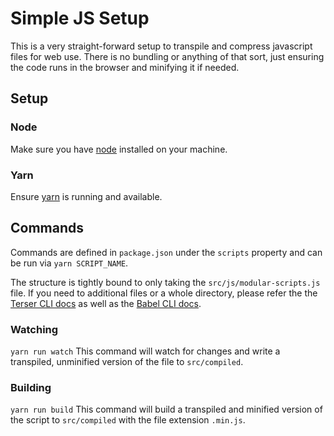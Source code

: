 # Simple JS Setup

This is a very straight-forward setup to transpile and compress javascript files for web use. There is no bundling or anything of that sort, just ensuring the code runs in the browser and minifying it if needed.

## Setup

### Node

Make sure you have [node](https://nodejs.org/en/download) installed on your machine.

### Yarn

Ensure [yarn](https://yarnpkg.com/getting-started/install) is running and available.

## Commands

Commands are defined in `package.json` under the `scripts` property and can be run via `yarn SCRIPT_NAME`.

The structure is tightly bound to only taking the `src/js/modular-scripts.js` file. If you need to additional files or a whole directory, please refer the the [Terser CLI docs](https://terser.org/docs/cli-usage/) as well as the [Babel CLI docs](https://babeljs.io/docs/babel-cli).

### Watching

`yarn run watch`
This command will watch for changes and write a transpiled, unminified version of the file to `src/compiled`.


### Building

`yarn run build`
This command will build a transpiled and minified version of the script to `src/compiled` with the file extension `.min.js`.